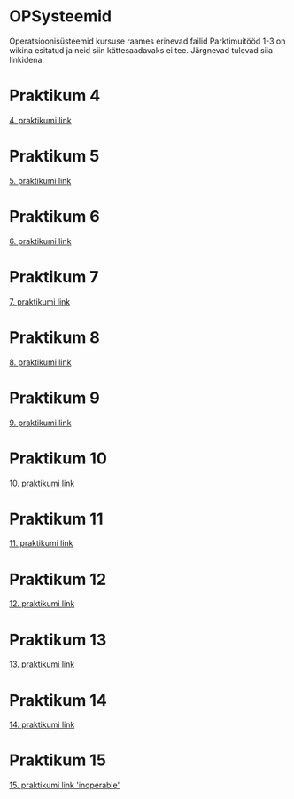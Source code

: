 # OPSysteemid
Operatsioonisüsteemid kursuse raames erinevad failid
Parktimuitööd 1-3 on wikina esitatud ja neid siin kättesaadavaks ei tee. Järgnevad tulevad siia linkidena.
# Praktikum 4
[4. praktikumi link](https://github.com/wkraam/OPSysteemid/blob/main/Praktikum4.md)
# Praktikum 5
[5. praktikumi link](https://github.com/wkraam/OPSysteemid/blob/main/Praktikum5.md)
# Praktikum 6
[6. praktikumi link](https://github.com/wkraam/OPSysteemid/blob/19946b74d423edb1e99b2e984e151d83919592b4/Praktikum6.md)
# Praktikum 7
[7. praktikumi link](https://github.com/wkraam/OPSysteemid/blob/09f878d0b5aa1cfc969efd3b5f595f9fa8a362f2/Praktikum7.md)
# Praktikum 8
[8. praktikumi link](https://github.com/wkraam/OPSysteemid/blob/9bee4bf13c71126e831b4d24db6ad6c2f972fa2c/Praktikum8.md)
# Praktikum 9
[9. praktikumi link](https://github.com/wkraam/OPSysteemid/blob/ce4d6281c2314a6c33b88cdafdc0b8376c29a892/Praktikum9.md)
# Praktikum 10
[10. praktikumi link](https://github.com/wkraam/OPSysteemid/blob/a5a7cbefe04638599a662369bfbae23a4131abf1/Praktikum10.md)
# Praktikum 11
[11. praktikumi link](https://github.com/wkraam/OPSysteemid/blob/98c57163ba4960a459af7c55f3413154e28e4cb4/Praktikum11.md)
# Praktikum 12
[12. praktikumi link](https://github.com/wkraam/OPSysteemid/blob/56e0019800c92f1ea80056529a8cbc9cef4e6e1e/Praktikum12.md)
# Praktikum 13
[13. praktikumi link](https://github.com/wkraam/OPSysteemid/blob/e291004c2aa4e10685aaba89410621e410b7d199/Praktikum13.md)
# Praktikum 14
[14. praktikumi link](https://github.com/wkraam/OPSysteemid/blob/53d33e1012ff601da5b6e7a99921b339b4020a16/Praktikum14.md)
# Praktikum 15
[15. praktikumi link 'inoperable'](#)
